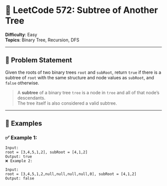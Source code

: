 # 🌳 LeetCode 572: Subtree of Another Tree

**Difficulty**: Easy  
**Topics**: Binary Tree, Recursion, DFS

---

## 🧩 Problem Statement

Given the roots of two binary trees `root` and `subRoot`, return `true` if there is a subtree of `root` with the same structure and node values as `subRoot`, and `false` otherwise.

> A **subtree** of a binary tree `tree` is a node in `tree` and all of that node’s descendants.  
> The tree itself is also considered a valid subtree.

---

## 🧪 Examples

### ✅ Example 1:
```text
Input: 
root = [3,4,5,1,2], subRoot = [4,1,2]
Output: true
❌ Example 2:

Input: 
root = [3,4,5,1,2,null,null,null,null,0], subRoot = [4,1,2]
Output: false